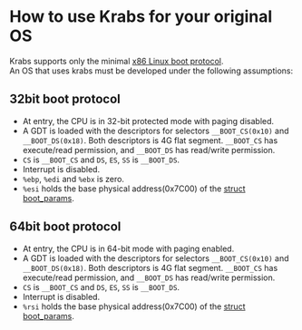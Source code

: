 # How to use Krabs for your original OS
Krabs supports only the minimal [x86 Linux boot protocol](https://www.kernel.org/doc/html/latest/x86/boot.html).  
An OS that uses krabs must be developed under the following assumptions:

## 32bit boot protocol 
* At entry, the CPU is in 32-bit protected mode with paging disabled.
* A GDT is loaded with the descriptors for selectors `__BOOT_CS(0x10)` and `__BOOT_DS(0x18)`. Both descriptors is 4G flat segment. `__BOOT_CS` has execute/read permission, and `__BOOT_DS` has read/write permission.
* `CS` is `__BOOT_CS` and `DS`, `ES`, `SS` is `__BOOT_DS`.
* Interrupt is disabled.
* `%ebp`, `%edi` and `%ebx` is zero.
* `%esi` holds the base physical address(0x7C00) of the [struct boot_params](https://github.com/torvalds/linux/blob/master/arch/x86/include/uapi/asm/bootparam.h#L175). 

## 64bit boot protocol
* At entry, the CPU is in 64-bit mode with paging enabled. 
* A GDT is loaded with the descriptors for selectors `__BOOT_CS(0x10)` and `__BOOT_DS(0x18)`. Both descriptors is 4G flat segment. `__BOOT_CS` has execute/read permission, and `__BOOT_DS` has read/write permission.
* `CS` is `__BOOT_CS` and `DS`, `ES`, `SS` is  `__BOOT_DS`.
* Interrupt is disabled.
* `%rsi` holds the base physical address(0x7C00) of the [struct boot_params](https://github.com/torvalds/linux/blob/master/arch/x86/include/uapi/asm/bootparam.h#L175). 